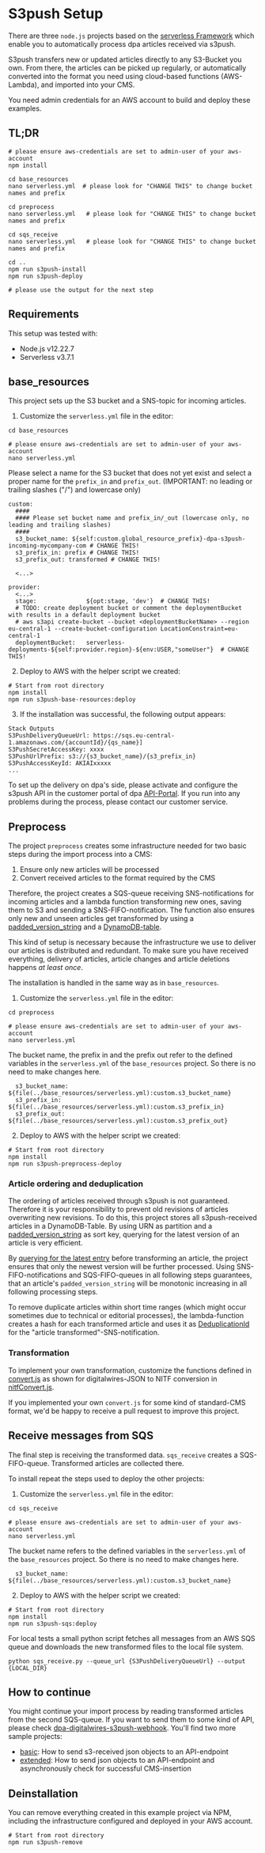 # S3push Setup

There are three `node.js` projects based on the
[serverless Framework](https://www.serverless.com/) which enable you to
automatically process dpa articles received via s3push.

S3push transfers new or updated articles directly to any S3-Bucket
you own. From there, the articles can be picked up regularly, or
automatically converted into the format you need using cloud-based functions
(AWS-Lambda), and imported into your CMS.

You need admin credentials for an AWS account to build and deploy these examples.

## TL;DR

```
# please ensure aws-credentials are set to admin-user of your aws-account
npm install

cd base_resources
nano serverless.yml  # please look for "CHANGE THIS" to change bucket names and prefix

cd preprocess
nano serverless.yml   # please look for "CHANGE THIS" to change bucket names and prefix

cd sqs_receive
nano serverless.yml   # please look for "CHANGE THIS" to change bucket names and prefix

cd ..
npm run s3push-install
npm run s3push-deploy

# please use the output for the next step
```

## Requirements

This setup was tested with:

* Node.js v12.22.7
* Serverless v3.7.1

## base_resources

This project sets up the S3 bucket and a SNS-topic for incoming articles.

1. Customize the `serverless.yml` file in the editor:

```
cd base_resources

# please ensure aws-credentials are set to admin-user of your aws-account
nano serverless.yml
```

Please select a name for the S3 bucket that does not yet exist and select a
proper name for the `prefix_in` and `prefix_out`. (IMPORTANT: no leading or
trailing slashes ("/") and lowercase only)

```
custom:
  ####
  #### Please set bucket name and prefix_in/_out (lowercase only, no leading and trailing slashes)
  ####
  s3_bucket_name: ${self:custom.global_resource_prefix}-dpa-s3push-incoming-mycompany-com # CHANGE THIS!
  s3_prefix_in: prefix # CHANGE THIS!
  s3_prefix_out: transformed # CHANGE THIS!

  <...>

provider:
  <...>
  stage:              ${opt:stage, 'dev'}  # CHANGE THIS!
  # TODO: create deployment bucket or comment the deploymentBucket with results in a default deployment bucket
  # aws s3api create-bucket --bucket <deploymentBucketName> --region eu-central-1 --create-bucket-configuration LocationConstraint=eu-central-1
  deploymentBucket:   serverless-deployments-${self:provider.region}-${env:USER,"someUser"}  # CHANGE THIS!
```

2. Deploy to AWS with the helper script we created:

```
# Start from root directory
npm install
npm run s3push-base-resources:deploy
```

3. If the installation was successful, the following output appears:

```
Stack Outputs
S3PushDeliveryQueueUrl: https://sqs.eu-central-1.amazonaws.com/{accountId}/{qs_name}]
S3PushSecretAccessKey: xxxx
S3PushUrlPrefix: s3://{s3_bucket_name}/{s3_prefix_in}
S3PushAccessKeyId: AKIAIxxxxx
...
```

To set up the delivery on dpa's side, please activate and configure
the s3push API in the customer portal of dpa
[API-Portal](https://api-portal.dpa-newslab.com). If you run into any problems
during the process, please contact our customer service.

## Preprocess

The project `preprocess` creates some infrastructure needed for two basic steps
during the import process into a CMS:

1. Ensure only new articles will be processed
2. Convert received articles to the format required by the CMS

Therefore, the project creates a SQS-queue receiving SNS-notifications for
incoming articles and a lambda function transforming new ones, saving them to S3
and sending a SNS-FIFO-notification. The function also ensures only new and unseen
articles get transformed by using a [padded_version_string](preprocess/handler.js#L47)
and a [DynamoDB-table](preprocess/handler.js#L59).

This kind of setup is necessary because the infrastructure we use to deliver our
articles is distributed and redundant. To make sure you have received everything,
delivery of articles, article changes and article deletions happens _at least once_.

The installation is handled in the same way as in `base_resources`.

1. Customize the `serverless.yml` file in the editor:

```
cd preprocess

# please ensure aws-credentials are set to admin-user of your aws-account
nano serverless.yml
```

The bucket name, the prefix in and the prefix out refer to the defined variables
in the `serverless.yml` of the `base_resources` project. So there is no need to
make changes here.

```
  s3_bucket_name: ${file(../base_resources/serverless.yml):custom.s3_bucket_name}
  s3_prefix_in: ${file(../base_resources/serverless.yml):custom.s3_prefix_in}
  s3_prefix_out: ${file(../base_resources/serverless.yml):custom.s3_prefix_out}
```

2. Deploy to AWS with the helper script we created:

```
# Start from root directory
npm install
npm run s3push-preprocess-deploy
```

### Article ordering and deduplication

The ordering of articles received through s3push is not guaranteed. Therefore it
is your responsibility to prevent old revisions of articles overwriting new
revisions. To do this, this project stores all s3push-received articles in a
DynamoDB-Table. By using URN as partition and a [padded_version_string](preprocess/handler.js#L47)
as sort key, querying for the latest version of an article is very efficient.

By [querying for the latest entry](preprocess/handler.js#L58) before transforming
an article, the project ensures that only the newest version will be further
processed. Using SNS-FIFO-notifications and SQS-FIFO-queues in all following steps
guarantees, that an article's `padded_version_string` will be monotonic increasing
in all following processing steps.

To remove duplicate articles within short time ranges (which might occur
sometimes due to technical or editorial processes), the lambda-function creates
a hash for each transformed article and uses it as
[DeduplicationId](preprocess/handler.js#L111) for the
"article transformed"-SNS-notification.

### Transformation

To implement your own transformation, customize the functions defined in
[convert.js](preprocess/convert.js) as shown for digitalwires-JSON to NITF
conversion in [nitfConvert.js](preprocess/nitfConvert.js).

If you implemented your own `convert.js` for some kind of standard-CMS format,
we'd be happy to receive a pull request to improve this project.

## Receive messages from SQS

The final step is receiving the transformed data. `sqs_receive` creates a
SQS-FIFO-queue. Transformed articles are collected there. 

To install repeat the steps used to deploy the other projects:

1. Customize the `serverless.yml` file in the editor:

```
cd sqs_receive

# please ensure aws-credentials are set to admin-user of your aws-account
nano serverless.yml
```

The bucket name refers to the defined variables
in the `serverless.yml` of the `base_resources` project. So there is no need to
make changes here.

```
  s3_bucket_name: ${file(../base_resources/serverless.yml):custom.s3_bucket_name}
```

2. Deploy to AWS with the helper script we created:

```
# Start from root directory
npm install
npm run s3push-sqs:deploy
```

For local tests a small python script fetches all messages from an AWS SQS queue
and downloads the new transformed files to the local file system.

```
python sqs_receive.py --queue_url {S3PushDeliveryQueueUrl} --output {LOCAL_DIR}
```

## How to continue

You might continue your import process by reading transformed articles from the
second SQS-queue. If you want to send them to some kind of API, please check
[dpa-digitalwires-s3push-webhook](https://github.com/dpa-newslab/dpa-digitalwires-s3push-webhook).
You'll find two more sample projects:

- [basic](https://github.com/dpa-newslab/dpa-digitalwires-s3push-webhook/tree/main/basic): How to send s3-received json objects to an API-endpoint
- [extended](https://github.com/dpa-newslab/dpa-digitalwires-s3push-webhook/tree/main/extended): How to send json objects to an API-endpoint and asynchronously check for successful CMS-insertion

## Deinstallation

You can remove everything created in this example project via NPM, including the
infrastructure configured and deployed in your AWS account.

```
# Start from root directory
npm run s3push-remove
```
